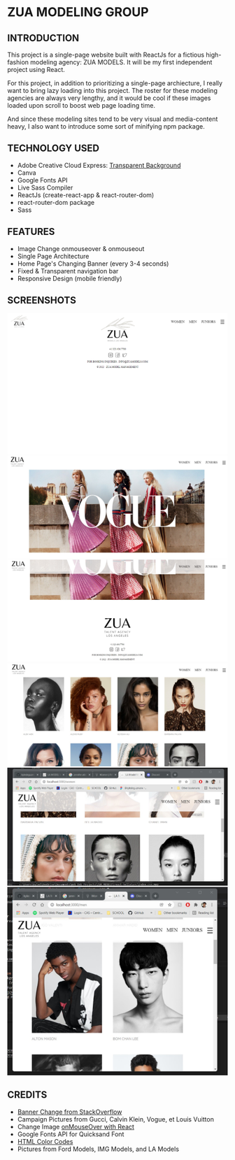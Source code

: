 # ZUA MODELING GROUP 

## INTRODUCTION
This project is a single-page website built with ReactJs for a fictious high-fashion modeling agency: ZUA MODELS. It will be my first independent project using React.   

For this project, in addition to prioritizing a single-page archiecture, I really want to bring lazy loading into this project. The roster for these modeling agencies are always very lengthy, and it would be cool if these images loaded upon scroll to boost web page loading time.

And since these modeling sites tend to be very visual and media-content heavy, I also want to introduce some sort of minifying npm package. 

## TECHNOLOGY USED
- Adobe Creative Cloud Express: [Transparent Background](https://www.adobe.com/express/feature/image/transparent-background)   
- Canva  
- Google Fonts API
- Live Sass Compiler  
- ReactJs  (create-react-app & react-router-dom)
- react-router-dom package
- Sass  

## FEATURES  
- Image Change onmouseover & onmouseout  
- Single Page Architecture  
- Home Page's Changing Banner (every 3-4 seconds)  
- Fixed & Transparent navigation bar  
- Responsive Design (mobile friendly)
## SCREENSHOTS
![](https://github.com/kyledeguzmanx/fDev-website-ZuaModels/blob/master/images/Screen1.png)
![](https://github.com/kyledeguzmanx/fDev-website-ZuaModels/blob/master/images/Screen2.jpg)
![](https://github.com/kyledeguzmanx/fDev-website-ZuaModels/blob/master/images/Screen3.jpg)
![](https://github.com/kyledeguzmanx/fDev-website-ZuaModels/blob/master/images/Screen4.jpg)
![](https://github.com/kyledeguzmanx/fDev-website-ZuaModels/blob/master/images/Screen5.jpg)
![](https://github.com/kyledeguzmanx/fDev-website-ZuaModels/blob/master/images/Screen6.jpg)

## CREDITS 
- [Banner Change from StackOverflow](https://stackoverflow.com/questions/54958440/how-to-make-the-background-image-change-every-x-seconds-in-react)    
- Campaign Pictures from Gucci, Calvin Klein, Vogue, et Louis Vuitton  
- Change Image [onMouseOver with React](https://stackoverflow.com/questions/48703510/change-image-on-hover-in-jsx)
- Google Fonts API for Quicksand Font  
- [HTML Color Codes](https://htmlcolorcodes.com/color-picker/)
- Pictures from Ford Models, IMG Models, and LA Models    